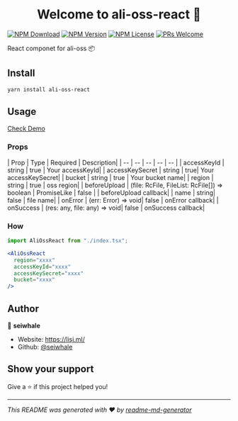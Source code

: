 <h1 align="center">Welcome to ali-oss-react 👋</h1>

[![NPM Download](https://badgen.net/npm/dm/@crv/ali-oss-react)](https://www.npmjs.com/package/ali-oss-react)
[![NPM Version](https://badgen.net/npm/v/@crv/ali-oss-react)](https://www.npmjs.com/package/ali-oss-react)
[![NPM License](https://badgen.net/npm/license/@crv/ali-oss-react)](https://github.com/seiwhale/ali-oss-react/blob/master/LICENSE)
[![PRs Welcome](https://img.shields.io/badge/PRs-welcome-brightgreen.svg)](https://github.com/seiwhale/ali-oss-react/pulls)

React componet for ali-oss 📦

## Install

```sh
yarn install ali-oss-react
```

## Usage

[Check Demo](https://seiwhale.github.io/ali-oss-react)

### Props
| Prop	| Type	| Required	| Description| 
| -- | -- | -- | -- | -- |
| accessKeyId	| string	| true	| Your accessKeyId| 
| accessKeySecret	| string	| true| Your accessKeySecret| 
| bucket	| string	| true | Your bucket name| 
| region	| string	| true	| oss region| 
| beforeUpload	| (file: RcFile, FileList: RcFile[]) => boolean \| PromiseLike<void>	| false	| | beforeUpload callback| 
| name	| string| false	| file name| 
| onError	| (err: Error) => void| false	| onError callback| 
| onSuccess	| (res: any, file: any) => void| false | onSuccess callback| 


### How

```jsx
import AliOssReact from "./index.tsx";

<AliOssReact
  region="xxxx"
  accessKeyId="xxxx"
  accessKeySecret="xxxx"
  bucket="xxxx"
/>
```

## Author

👤 **seiwhale**

* Website: https://lisj.ml/
* Github: [@seiwhale](https://github.com/seiwhale)

## Show your support

Give a ⭐️ if this project helped you!

***
_This README was generated with ❤️ by [readme-md-generator](https://github.com/kefranabg/readme-md-generator)_